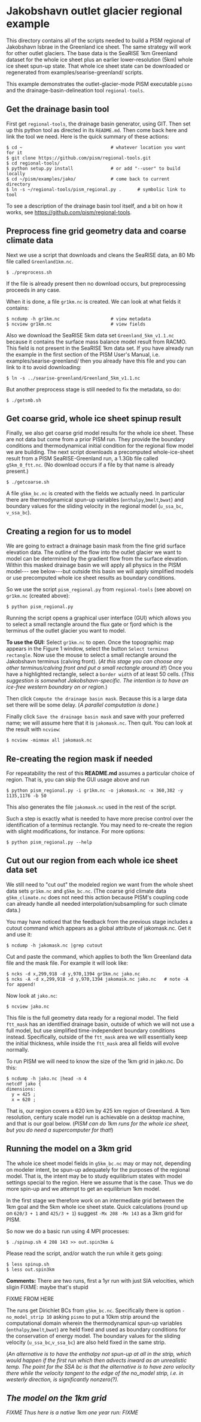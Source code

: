 Jakobshavn outlet glacier regional example
=================

This directory contains all of the scripts needed to build a PISM regional
of Jakobshavn Isbrae in the Greenland ice sheet.  The same strategy will
work for other outlet glaciers.  The base data is the SeaRISE 1km
Greenland dataset for the whole ice sheet plus an earlier lower-resolution
(5km) whole ice sheet spun-up state.  That whole ice sheet state can be
downloaded or regenerated from examples/searise-greenland/ scripts.

This example demonstrates the outlet-glacier-mode PISM executable `pismo`
and the drainage-basin-delineation tool `regional-tools`.


Get the drainage basin tool
----------

First get `regional-tools`, the drainage basin generator, using GIT.  Then
set up this python tool as directed in its `README.md`.  Then come back here and
link the tool we need.  Here is the quick summary of these actions:

    $ cd ~                                 # whatever location you want for it
    $ git clone https://github.com/pism/regional-tools.git
    $ cd regional-tools/
    $ python setup.py install              # or add "--user" to build locally
    $ cd ~/pism/examples/jako/             # come back to current directory
    $ ln -s ~/regional-tools/pism_regional.py .      # symbolic link to tool

To see a description of the drainage basin tool itself, and a bit on how it
works, see https://github.com/pism/regional-tools.


Preprocess fine grid geometry data and coarse climate data
----------

Next we use a script that downloads and cleans the SeaRISE data, an 80 Mb file
called `Greenland1km.nc`.

    $ ./preprocess.sh

If the file is already present then no download occurs, but preprocessing
proceeds in any case.

When it is done, a file `gr1km.nc` is created.  We can look at what fields
it contains:

    $ ncdump -h gr1km.nc                   # view metadata
    $ ncview gr1km.nc                      # view fields

Also we download the SeaRISE 5km data set `Greenland_5km_v1.1.nc` because it
contains the surface mass balance model result from RACMO.  This field is not present
in the SeaRISE 1km data set.  If you have already run the example in the first
section of the PISM User's Manual, i.e. examples/searise-greenland/ then you
already have this file and you can link to it to avoid downloading:

    $ ln -s ../searise-greenland/Greenland_5km_v1.1.nc

But another preprocess stage is still needed to fix the metadata, so do:

    $ ./getsmb.sh


Get coarse grid, whole ice sheet spinup result
-----------

Finally, we also get coarse grid model results for the whole ice sheet.  These are 
not data but come from a prior PISM run.  They provide the boundary conditions
and thermodynamical initial condition for 
the regional flow model we are building.  The next script downloads a
precomputed whole-ice-sheet result from a PISM SeaRISE-Greenland run, a 1.3Gb
file called `g5km_0_ftt.nc`.  (No download occurs if a file by that name is
already present.)

    $ ./getcoarse.sh

A file `g5km_bc.nc` is created with the fields we actually need.  In particular
there are thermodynamical spun-up variables (`enthalpy`,`bmelt`,`bwat`) and
boundary values for the sliding velocity in the regional model (`u_ssa_bc`,
`v_ssa_bc`).


Creating a region for us to model
-------------

We are going to extract a drainage basin mask from the fine grid surface
elevation data.  The outline of the flow into the outlet glacier we want to model
can be determined by the gradient flow from the surface elevation.
Within this masked drainage basin we will apply all physics in the PISM model---
see below---but outside this basin we will apply simplified models
or use precomputed whole ice sheet results as boundary conditions.

So we use the script `pism_regional.py` from `regional-tools` (see above)
on `gr1km.nc` (created above):

    $ python pism_regional.py

Running the script opens a graphical user interface
(GUI) which allows you to select a small rectangle around the flux gate or
fjord which is the terminus of the outlet glacier you want to model.

**To use the GUI:**  Select `gr1km.nc` to open.  Once the topographic map appears
in the Figure 1 window, select the button `Select terminus rectangle`.
Now use the mouse to select a small rectangle around the Jakobshavn
terminus (calving front).  (<em>At this stage you can choose any other
terminus/calving front and put a small rectangle around it!</em>)
Once you have a highlighted rectangle, select a `border width` of at
least 50 cells.  (<em>This suggestion is somewhat Jakobshavn-specific.
The intention is to have an ice-free western boundary on or region.</em>)

Then click `Compute the drainage basin mask`.  Because this is a large data set
there will be some delay.  (<em>A parallel computation is done.</em>)

Finally click `Save the drainage basin mask` and save with your
preferred name; we will assume here that it is `jakomask.nc`.  Then quit.  You
can look at the result with `ncview`:

    $ ncview -minmax all jakomask.nc


Re-creating the region mask if needed
-------------

For repeatability the rest of this **README.md** assumes a particular
choice of region.  That is, you can skip the GUI usage above and run

    $ python pism_regional.py -i gr1km.nc -o jakomask.nc -x 360,382 -y 1135,1176 -b 50

This also generates the file `jakomask.nc` used in the rest of the script.

Such a step is exactly what is needed to have more precise control over the
identification of a terminus rectangle.  You may need to re-create the region
with slight modifications, for instance.  For more options:

    $ python pism_regional.py --help


Cut out our region from each whole ice sheet data set
----------

We still need to "cut out" the modeled region we want from the whole sheet data
sets `gr1km.nc` and `g5km_bc.nc`.  (The coarse grid climate data `g5km_climate.nc`
does not need this action because PISM's coupling code can already handle all
needed interpolation/subsampling for such climate data.)

You may have noticed that the feedback from the previous stage includes a
cutout command which appears as a global attribute of jakomask.nc.  Get it
and use it:

    $ ncdump -h jakomask.nc |grep cutout

Cut and paste the command, which applies to both the 1km Greenland data file
and the mask file.  For example it will look like:

    $ ncks -d x,299,918 -d y,970,1394 gr1km.nc jako.nc
    $ ncks -A -d x,299,918 -d y,970,1394 jakomask.nc jako.nc   # note -A for append!

Now look at `jako.nc`:

    $ ncview jako.nc

This file is the full geometry data ready for a regional model.  The field
`ftt_mask` has an identified drainage basin, outside of which we
will not use a full model, but use simplified time-independent boundary
conditions instead.  Specifically, outside of the `ftt_mask` area we will
essentially keep the initial thickness, while inside the `ftt_mask` area all
fields will evolve normally.

To run PISM we will need to know the size of the 1km grid in jako.nc.  Do this:

    $ ncdump -h jako.nc |head -n 4
    netcdf jako {
    dimensions:
	  y = 425 ;
	  x = 620 ;

That is, our region covers a 620 km by 425 km region of Greenland.  A 1km
resolution, century scale model run is achievable on a desktop machine, and 
that is our goal below.  (<em>PISM can do 1km runs for the whole ice sheet,
but you do need a supercomputer for that!</em>)


Running the model on a 3km grid
-----------

The whole ice sheet model fields in `g5km_bc.nc` may or may not, depending on
modeler intent, be spun-up adequately for the purposes of the regional model.
That is, the intent may be to study equilibrium states with model settings
special to the region.  Here we assume that is the case.  Thus we do more
spin-up and we attempt to get an equilibrium 1km model.

In the first stage we therefore work on an intermediate grid between the 1km
goal and the 5km whole ice sheet state.  Quick calculations (round up on
`620/3 + 1` and `425/3 + 1`) suggest `-Mx 208 -Mx 143` as a 3km grid for PISM.

So now we do a basic run using 4 MPI processes:

    $ ./spinup.sh 4 208 143 >> out.spin3km &

Please read the script, and/or watch the run while it gets going:

    $ less spinup.sh
    $ less out.spin3km

**Comments:** There are two runs, first a 1yr run with just SIA velocities,
which sligin  FIXME:  maybe that's stupid

FIXME FROM HERE

The runs get Dirichlet BCs from `g5km_bc.nc`.  Specifically there
is option `-no_model_strip 10` asking `pismo` to put a 10km strip around the
computational domain wherein the thermodynamical spun-up variables
(`enthalpy`,`bmelt`,`bwat`) are held fixed and used as boundary conditions for
the conservation of energy model.  The boundary values for the sliding velocity
(`u_ssa_bc`,`v_ssa_bc`) are also held fixed in the same strip.

(<em>An alternative is to have the enthalpy not spun-up at all in the strip,
which would happen if the first run 
which then advects inward as an unrealistic temp.  The point for the SSA bc
is that the alternative is to have zero velocity there while the velocity 
tangent to the edge of the no_model strip, i.e. in westerly direction, is
significantly nonzero(?).



The model on the 1km grid
-----------

FIXME Thus here is a native 1km one year run: FIXME

